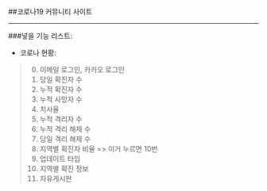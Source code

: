 ##코로나19 커뮤니티 사이트
<hr>

###넣을 기능 리스트: 
* 코로나 현황: <br>
> 0. 이메일 로그인, 카카오 로그인
> 1. 당일 확진자 수
> 2. 누적 확진자 수
> 3. 누적 사망자 수 
> 4. 치사율
> 5. 누적 격리자 수
> 6. 누적 격리 해제 수
> 7. 당일 격리 해제 수
> 8. 지역별 확진자 비율 => 이거 누르면 10번
> 9. 업데이트 타임
> 10. 지역별 확진 정보
> 11. 자유게시판
